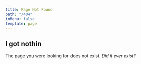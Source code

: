 ```yaml
---
title: Page Not Found
path: "/404"
inMenu: false
template: page
---
```


## I got nothin

The page you were looking for does not exist. _Did it ever exist?_
